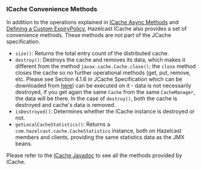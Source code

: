 
### ICache Convenience Methods

In addition to the operations explained in [ICache Async Methods](#icache-async-methods) and [Defining a Custom ExpiryPolicy](#defining-a-custom-expirypolicy), Hazelcast ICache also provides a set of convenience methods. These methods are not part of the JCache specification.

 - `size()`: Returns the total entry count of the distributed cache.
 - `destroy()`: Destroys the cache and removes its data, which makes it different from the method `javax.cache.Cache.close()`; the `close` method closes the cache so no further operational methods (get, put, remove, etc. Please see Section 4.1.6 in JCache Specification which can be downloaded from [here](http://download.oracle.com/otndocs/jcp/jcache-1_0-fr-eval-spec/index.html)) can be executed on it - data is not necessarily destroyed, if you get again the same `Cache` from the same `CacheManager`, the data will be there. In the case of `destroy()`, both the cache is destroyed and cache's data is removed.
 - `isDestroyed()`: Determines whether the ICache instance is destroyed or not.
 - `getLocalCacheStatistics()`: Returns a `com.hazelcast.cache.CacheStatistics` instance, both on Hazelcast members and clients, providing the same statistics data as the JMX beans.

Please refer to the [ICache Javadoc](http://docs.hazelcast.org/docs/latest/javadoc/com/hazelcast/cache/ICache.html) to see all the methods provided by ICache.